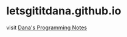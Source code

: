 # letsgititdana.github.io
visit <a href="https://letsgititdana.github.io/"> Dana's Programming Notes </a>
